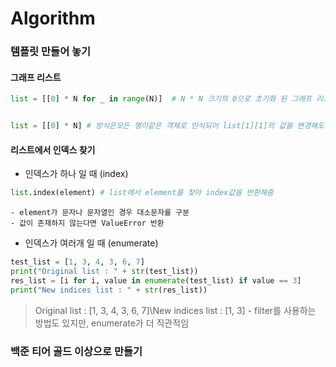 # Algorithm

### 템플릿 만들어 놓기

#### 그래프 리스트
```python
list = [[0] * N for _ in range(N)]  # N * N 크기의 0으로 초기화 된 그래프 리스트 생성


list = [[0] * N] # 방식은모든 행이같은 객체로 인식되어 list[1][1]의 값을 변경해도 모든 1열의 값이 같은 값으로 변경됨
```

#### 리스트에서 인덱스 찾기
- 인덱스가 하나 일 때 (index)
```python
list.index(element) # list에서 element를 찾아 index값을 반환해줌
```
    - element가 문자나 문자열인 경우 대소문자를 구분
    - 값이 존재하지 않는다면 ValueError 반환



- 인덱스가 여러개 일 때 (enumerate)
```python
test_list = [1, 3, 4, 3, 6, 7]
print("Original list : " + str(test_list))
res_list = [i for i, value in enumerate(test_list) if value == 3]
print("New indices list : " + str(res_list))
```
  > Original list : [1, 3, 4, 3, 6, 7]\New indices list : [1, 3]
    - filter를 사용하는 방법도 있지만, enumerate가 더 직관적임


### 백준 티어 골드 이상으로 만들기
